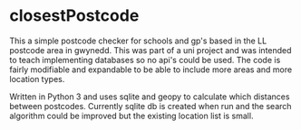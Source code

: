 # closestPostcode
This a simple postcode checker for schools and gp's based in the LL postcode area in gwynedd. This was part of a uni project and was intended to teach implementing databases so no api's could be used. The code is fairly modifiable and expandable to be able to include more areas and more location types.

Written in Python 3 and uses sqlite and geopy to calculate which distances between postcodes. Currently sqlite db is created when run and the search algorithm could be improved but the existing location list is small.
